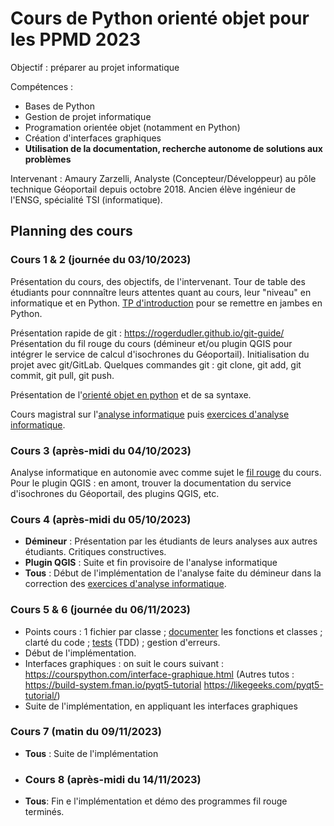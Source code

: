 # Cours de Python orienté objet pour les PPMD 2023

Objectif : préparer au projet informatique

Compétences :
 + Bases de Python
 + Gestion de projet informatique
 + Programation orientée objet (notamment en Python)
 + Création d'interfaces graphiques
 + **Utilisation de la documentation, recherche autonome de solutions aux problèmes**
 
Intervenant :
Amaury Zarzelli, Analyste (Concepteur/Développeur) au pôle technique Géoportail depuis octobre 2018. Ancien élève ingénieur de l'ENSG, spécialité TSI (informatique).

## Planning des cours

### Cours 1 & 2 (journée du 03/10/2023)
Présentation du cours, des objectifs, de l'intervenant. Tour de table des étudiants pour connnaître leurs attentes quant au cours, leur "niveau" en informatique et en Python.
[TP d'introduction](https://github.com/azarz/cours_algo_M1/blob/master/tp/TP_distance_points_2D.pdf) pour se remettre en jambes en Python.

Présentation rapide de git : https://rogerdudler.github.io/git-guide/
Présentation du fil rouge du cours (démineur et/ou plugin QGIS pour intégrer le service de calcul d'isochrones du Géoportail). Initialisation du projet avec git/GitLab. Quelques commandes git : git clone, git add, git commit, git pull, git push.

Présentation de l'[orienté objet en python](supports_cours/Presentation_Python_objet.md) et de sa syntaxe.

Cours magistral sur l'[analyse informatique](supports_cours/Analyse_informatique_presentation.md) puis [exercices d'analyse informatique](supports_cours/Analyse_informatique_exercices.pdf).

### Cours 3 (après-midi du 04/10/2023)
Analyse informatique en autonomie avec comme sujet le [fil rouge](fil_rouge/analyse.md) du cours. Pour le plugin QGIS : en amont, trouver la documentation du service d'isochrones du Géoportail, des plugins QGIS, etc.

### Cours 4 (après-midi du 05/10/2023)
- __Démineur__ : Présentation par les étudiants de leurs analyses aux autres étudiants. Critiques constructives.
- __Plugin QGIS__ : Suite et fin provisoire de l'analyse informatique 
- __Tous__ : Début de l'implémentation de l'analyse faite du démineur dans la correction des [exercices d'analyse informatique](supports_cours/Analyse_informatique_exercices.pdf).

### Cours 5 & 6 (journée du 06/11/2023)
- Points cours : 1 fichier par classe ; [documenter](fil_rouge/documentation_et_tests.md) les fonctions et classes ; clarté du code ; [tests](fil_rouge/documentation_et_tests.md) (TDD) ; gestion d'erreurs.
- Début de l'implémentation.
- Interfaces graphiques : on suit le cours suivant : https://courspython.com/interface-graphique.html (Autres tutos : https://build-system.fman.io/pyqt5-tutorial https://likegeeks.com/pyqt5-tutorial/)
- Suite de l'implémentation, en appliquant les interfaces graphiques

### Cours 7 (matin du 09/11/2023)
- __Tous__ : Suite de l'implémentation

- ### Cours 8 (après-midi du 14/11/2023)
- __Tous__: Fin e l'implémentation et démo des programmes fil rouge terminés.
